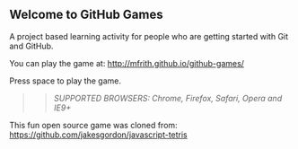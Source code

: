 ## Welcome to GitHub Games

A project based learning activity for people who are getting started with Git and GitHub.

You can play the game at: http://mfrith.github.io/github-games/

Press space to play the game.

>> _*SUPPORTED BROWSERS*: Chrome, Firefox, Safari, Opera and IE9+_

This fun open source game was cloned from: https://github.com/jakesgordon/javascript-tetris
